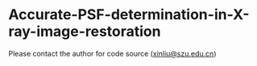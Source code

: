 # Accurate-PSF-determination-in-X-ray-image-restoration

Please contact the author for code source (xinliu@szu.edu.cn)
